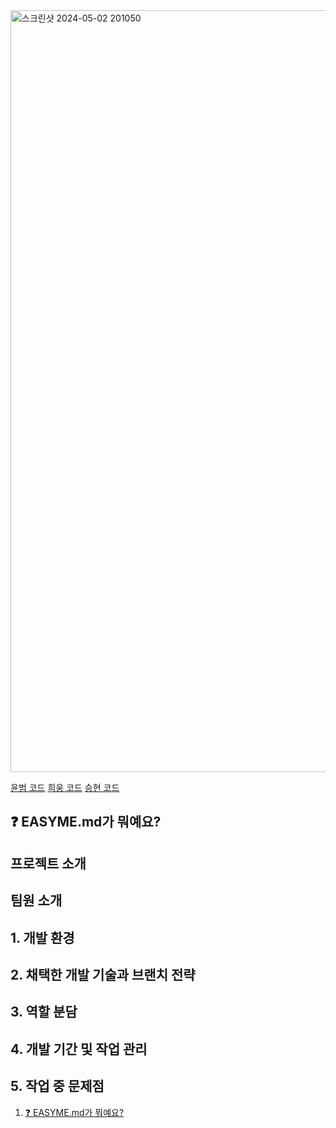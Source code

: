 <img width="1219" alt="스크린샷 2024-05-02 201050" src="https://github.com/samhomesss/TeamProject/assets/159544864/fc0728a4-56a8-4bb9-b9a3-070a4c2561d3">

[윤범 코드](https://github.com/samhomesss/TeamProject/tree/main/Assets/yb)
[희웅 코드](https://github.com/samhomesss/TeamProject/tree/main/Assets/yb)
[승현 코드](https://github.com/samhomesss/TeamProject/tree/main/Assets/yb)

## ❓ EASYME.md가 뭐예요?   


## **프로젝트 소개** 


## **팀원 소개** 

## **1. 개발 환경** 


## **2. 채택한 개발 기술과 브랜치 전략** 


## **3. 역할 분담** 


## **4. 개발 기간 및 작업 관리** 


## **5. 작업 중 문제점** 










1. [❓ EASYME.md가 뭐예요?  ](#-easymemd가-뭐예요)

